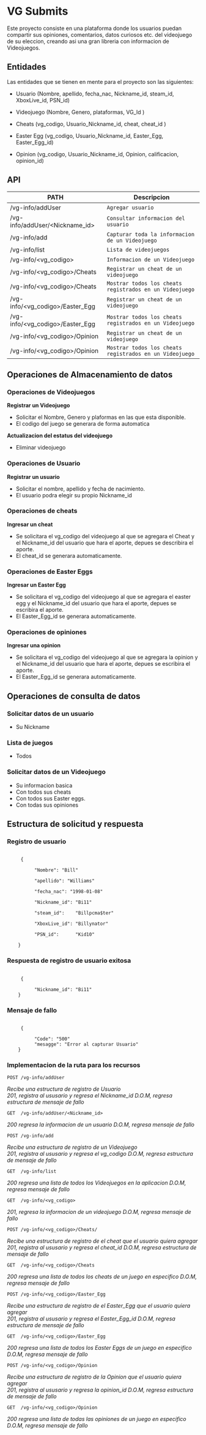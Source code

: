 # VG Submits

  Este proyecto consiste en una plataforma donde los usuarios puedan compartir
  sus opiniones, comentarios, datos curiosos etc. del videojuego de su
  eleccion, creando asi una gran libreria con informacion de Videojuegos.



## Entidades
Las entidades que se tienen en mente para el proyecto son las
siguientes:

- Usuario (Nombre, apellido, fecha_nac, Nickname_id, steam_id, XboxLive_id, PSN_id)

- Videojuego (Nombre, Genero, plataformas, VG_Id )

- Cheats (vg_codigo, Usuario_Nickname_id, cheat, cheat_id )

- Easter Egg (vg_codigo, Usuario_Nickname_id, Easter_Egg, Easter_Egg_id)

- Opinion (vg_codigo, Usuario_Nickname_id, Opinion, calificacion, opinion_id)



## API

|PATH                                     | Descripcion                                                      |
|-----------------------------------------|------------------------------------------------------------------|
| /vg-info/addUser                    |`Agregar usuario`                                                 |
| /vg-info/addUser/<Nickname_id>      |`Consultar informacion del usuario`                               |
| /vg-info/add                        |`Capturar toda la informacion de un Videojuego`                   |
| /vg-info/list                       |`Lista de videojuegos`                                            |
| /vg-info/<vg_codigo>                |`Informacion de un Videojuego`                                    |
| /vg-info/<vg_codigo>/Cheats         |`Registrar un cheat de un videojuego`                             |
| /vg-info/<vg_codigo>/Cheats         |`Mostrar todos los cheats registrados en un Videojuego`           |
| /vg-info/<vg_codigo>/Easter_Egg     |`Registrar un cheat de un videojuego`                             |
| /vg-info/<vg_codigo>/Easter_Egg     |`Mostrar todos los cheats registrados en un Videojuego`           |
| /vg-info/<vg_codigo>/Opinion        |`Registrar un cheat de un videojuego`                             |
| /vg-info/<vg_codigo>/Opinion        |`Mostrar todos los cheats registrados en un Videojuego`           |






## Operaciones de Almacenamiento de datos
### Operaciones de Videojuegos

**Registrar un Videojuego**
- Solicitar el Nombre, Genero y plaformas en las que esta disponible.
- El codigo del juego se generara de forma automatica

**Actualizacion del estatus del videojuego**
- Eliminar videojuego

### Operaciones de Usuario
**Registrar un usuario**
- Solicitar el nombre, apellido y fecha de nacimiento.
- El usuario podra elegir su propio Nickname_id

### Operaciones de cheats
**Ingresar un cheat**
- Se solicitara el vg_codigo del videojuego al que se agregara el Cheat y el Nickname_id del usuario que hara el aporte,
  depues se describira el aporte.
- El cheat_id se generara automaticamente.

### Operaciones de Easter Eggs
**Ingresar un Easter Egg**
- Se solicitara el vg_codigo del videojuego al que se agregara el easter egg y el Nickname_id del usuario que hara el aporte,
  depues se escribira el aporte.
- El Easter_Egg_id se generara automaticamente.

### Operaciones de opiniones
**Ingresar una opinion**
- Se solicitara el vg_codigo del videojuego al que se agregara la opinion y el Nickname_id del usuario que hara el aporte,
  depues se escribira el aporte.
- El Easter_Egg_id se generara automaticamente.

## Operaciones de consulta de datos

### Solicitar datos de un usuario

- Su Nickname

### Lista de juegos
- Todos

### Solicitar datos de un Videojuego

- Su informacion basica
- Con todos sus cheats
- Con todos sus Easter eggs.
- Con todas sus opiniones

## Estructura de solicitud y respuesta

### Registro de usuario



```

     {

          "Nombre": "Bill"

          "apellido": "Williams"

          "fecha_nac": "1998-01-08"

          "Nickname_id": "Bi11"

          "steam_id":    "Billpcma$ter"

          "XboxLive_id": "Billynator"

          "PSN_id":      "Kid10"

    }
```

### Respuesta de registro de usuario exitosa

```

     {

          "Nickname_id": "Bi11"
    }
```

### Mensaje de fallo

```

     {

          "Code": "500"
          "mesagge": "Error al capturar Usuario"
    }
```
### Implementacion de la ruta para los recursos


`POST /vg-info/addUser`

*Recibe una estructura de registro de Usuario*     
*201, registra al ususario y regresa el Nickname_id*
*D.O.M, regresa estructura de mensaje de fallo*

`GET  /vg-info/addUser/<Nickname_id>`

*200 regresa la informacion de un usuario*
*D.O.M, regresa mensaje de fallo*

`POST /vg-info/add`

*Recibe una estructura de registro de un Videojuego*     
*201, registra al ususario y regresa el vg_codigo*
*D.O.M, regresa estructura de mensaje de fallo*     

`GET  /vg-info/list`

*200 regresa una lista de todos los Videojuegos en la aplicacion*
*D.O.M, regresa mensaje de fallo*   

`GET  /vg-info/<vg_codigo>`

*201, regresa la informacion de un videojuego*
*D.O.M, regresa mensaje de fallo*   

`POST /vg-info/<vg_codigo>/Cheats/`

*Recibe una estructura de registro de el cheat que el usuario quiera agregar*     
*201, registra al ususario y regresa el cheat_id*
*D.O.M, regresa estructura de mensaje de fallo*  

`GET  /vg-info/<vg_codigo>/Cheats`

*200 regresa una lista de todos los cheats de un juego en especifico*
*D.O.M, regresa mensaje de fallo*      

`POST /vg-info/<vg_codigo>/Easter_Egg`

*Recibe una estructura de registro de el Easter_Egg que el usuario quiera agregar*     
*201, registra al ususario y regresa el Easter_Egg_id*
*D.O.M, regresa estructura de mensaje de fallo*

`GET  /vg-info/<vg_codigo>/Easter_Egg`

*200 regresa una lista de todos los Easter Eggs de un juego en especifico*
*D.O.M, regresa mensaje de fallo*  

`POST /vg-info/<vg_codigo>/Opinion`

*Recibe una estructura de registro de la Opinion que el usuario quiera agregar*     
*201, registra al ususario y regresa la opinion_id*
*D.O.M, regresa estructura de mensaje de fallo*

`GET  /vg-info/<vg_codigo>/Opinion`

*200 regresa una lista de todas las opiniones de un juego en especifico*
*D.O.M, regresa mensaje de fallo*  
